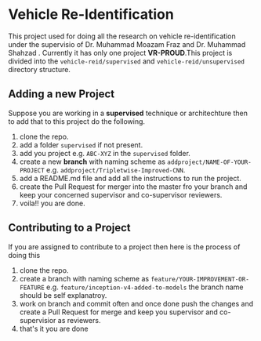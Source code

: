 # Vehicle Re-Identification

This project used for doing all the research on vehicle re-identification under the supervisio of Dr. Muhammad Moazam Fraz 
and Dr. Muhammad Shahzad . Currently it has only one project **VR-PROUD**.This project is divided into the
`vehicle-reid/supervised` and `vehicle-reid/unsupervised` directory structure.

## Adding a new Project

Suppose you are working in a **supervised** technique or architechture then to add that to this project do the following.

1. clone the repo.
2. add a folder `supervised` if not present.
3. add you project e.g. `ABC-XYZ` in the `supervised` folder.
4. create a new **branch** with naming scheme as `addproject/NAME-OF-YOUR-PROJECT` e.g. `addproject/Tripletwise-Improved-CNN`.
5. add a README.md file and add all the instructions to run the project.
6. create the Pull Request for merger into the master fro your branch and keep your concerned supervisor and co-supervisor reviewers.
7. voila!! you are done.

## Contributing to a Project

If you are assigned to contribute to a project then here is the process of doing this

1. clone the repo.
2. create a branch with naming scheme as `feature/YOUR-IMPROVEMENT-OR-FEATURE` e.g. `feature/inception-v4-added-to-models` 
the branch name should be self explanatroy.
3. work on branch and commit often and once done push the changes and create a Pull Request for merge and keep you supervisor
and co-supervisior as reviewers.
4. that's it you are done
